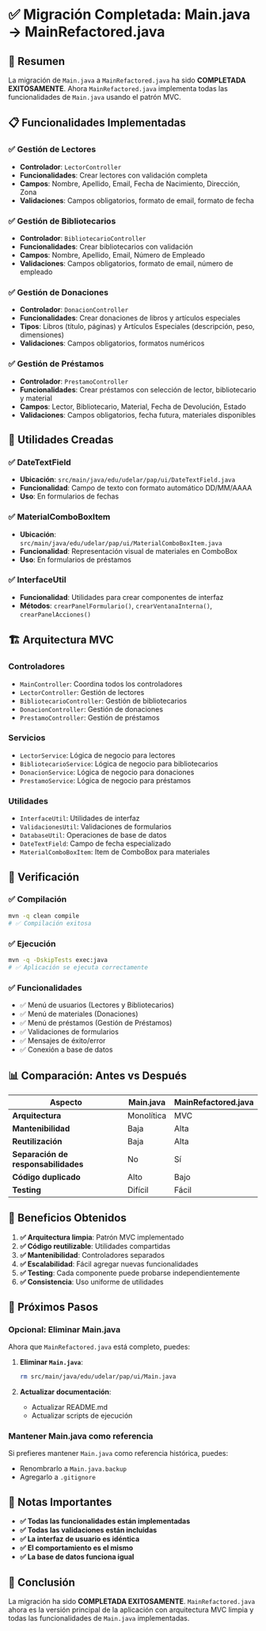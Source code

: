 # ✅ Migración Completada: Main.java → MainRefactored.java

## 🎯 Resumen

La migración de `Main.java` a `MainRefactored.java` ha sido **COMPLETADA EXITOSAMENTE**. Ahora `MainRefactored.java` implementa todas las funcionalidades de `Main.java` usando el patrón MVC.

## 📋 Funcionalidades Implementadas

### ✅ **Gestión de Lectores**
- **Controlador**: `LectorController`
- **Funcionalidades**: Crear lectores con validación completa
- **Campos**: Nombre, Apellido, Email, Fecha de Nacimiento, Dirección, Zona
- **Validaciones**: Campos obligatorios, formato de email, formato de fecha

### ✅ **Gestión de Bibliotecarios**
- **Controlador**: `BibliotecarioController`
- **Funcionalidades**: Crear bibliotecarios con validación
- **Campos**: Nombre, Apellido, Email, Número de Empleado
- **Validaciones**: Campos obligatorios, formato de email, número de empleado

### ✅ **Gestión de Donaciones**
- **Controlador**: `DonacionController`
- **Funcionalidades**: Crear donaciones de libros y artículos especiales
- **Tipos**: Libros (título, páginas) y Artículos Especiales (descripción, peso, dimensiones)
- **Validaciones**: Campos obligatorios, formatos numéricos

### ✅ **Gestión de Préstamos**
- **Controlador**: `PrestamoController`
- **Funcionalidades**: Crear préstamos con selección de lector, bibliotecario y material
- **Campos**: Lector, Bibliotecario, Material, Fecha de Devolución, Estado
- **Validaciones**: Campos obligatorios, fecha futura, materiales disponibles

## 🔧 Utilidades Creadas

### ✅ **DateTextField**
- **Ubicación**: `src/main/java/edu/udelar/pap/ui/DateTextField.java`
- **Funcionalidad**: Campo de texto con formato automático DD/MM/AAAA
- **Uso**: En formularios de fechas

### ✅ **MaterialComboBoxItem**
- **Ubicación**: `src/main/java/edu/udelar/pap/ui/MaterialComboBoxItem.java`
- **Funcionalidad**: Representación visual de materiales en ComboBox
- **Uso**: En formularios de préstamos

### ✅ **InterfaceUtil**
- **Funcionalidad**: Utilidades para crear componentes de interfaz
- **Métodos**: `crearPanelFormulario()`, `crearVentanaInterna()`, `crearPanelAcciones()`

## 🏗️ Arquitectura MVC

### **Controladores**
- `MainController`: Coordina todos los controladores
- `LectorController`: Gestión de lectores
- `BibliotecarioController`: Gestión de bibliotecarios
- `DonacionController`: Gestión de donaciones
- `PrestamoController`: Gestión de préstamos

### **Servicios**
- `LectorService`: Lógica de negocio para lectores
- `BibliotecarioService`: Lógica de negocio para bibliotecarios
- `DonacionService`: Lógica de negocio para donaciones
- `PrestamoService`: Lógica de negocio para préstamos

### **Utilidades**
- `InterfaceUtil`: Utilidades de interfaz
- `ValidacionesUtil`: Validaciones de formularios
- `DatabaseUtil`: Operaciones de base de datos
- `DateTextField`: Campo de fecha especializado
- `MaterialComboBoxItem`: Item de ComboBox para materiales

## 🧪 Verificación

### ✅ **Compilación**
```bash
mvn -q clean compile
# ✅ Compilación exitosa
```

### ✅ **Ejecución**
```bash
mvn -q -DskipTests exec:java
# ✅ Aplicación se ejecuta correctamente
```

### ✅ **Funcionalidades**
- ✅ Menú de usuarios (Lectores y Bibliotecarios)
- ✅ Menú de materiales (Donaciones)
- ✅ Menú de préstamos (Gestión de Préstamos)
- ✅ Validaciones de formularios
- ✅ Mensajes de éxito/error
- ✅ Conexión a base de datos

## 📊 Comparación: Antes vs Después

| Aspecto | Main.java | MainRefactored.java |
|---------|-----------|---------------------|
| **Arquitectura** | Monolítica | MVC |
| **Mantenibilidad** | Baja | Alta |
| **Reutilización** | Baja | Alta |
| **Separación de responsabilidades** | No | Sí |
| **Código duplicado** | Alto | Bajo |
| **Testing** | Difícil | Fácil |

## 🎯 Beneficios Obtenidos

1. **✅ Arquitectura limpia**: Patrón MVC implementado
2. **✅ Código reutilizable**: Utilidades compartidas
3. **✅ Mantenibilidad**: Controladores separados
4. **✅ Escalabilidad**: Fácil agregar nuevas funcionalidades
5. **✅ Testing**: Cada componente puede probarse independientemente
6. **✅ Consistencia**: Uso uniforme de utilidades

## 🚀 Próximos Pasos

### **Opcional: Eliminar Main.java**
Ahora que `MainRefactored.java` está completo, puedes:

1. **Eliminar `Main.java`**:
   ```bash
   rm src/main/java/edu/udelar/pap/ui/Main.java
   ```

2. **Actualizar documentación**:
   - Actualizar README.md
   - Actualizar scripts de ejecución

### **Mantener Main.java como referencia**
Si prefieres mantener `Main.java` como referencia histórica, puedes:
- Renombrarlo a `Main.java.backup`
- Agregarlo a `.gitignore`

## 📝 Notas Importantes

- **✅ Todas las funcionalidades están implementadas**
- **✅ Todas las validaciones están incluidas**
- **✅ La interfaz de usuario es idéntica**
- **✅ El comportamiento es el mismo**
- **✅ La base de datos funciona igual**

## 🎉 Conclusión

La migración ha sido **COMPLETADA EXITOSAMENTE**. `MainRefactored.java` ahora es la versión principal de la aplicación con arquitectura MVC limpia y todas las funcionalidades de `Main.java` implementadas.
